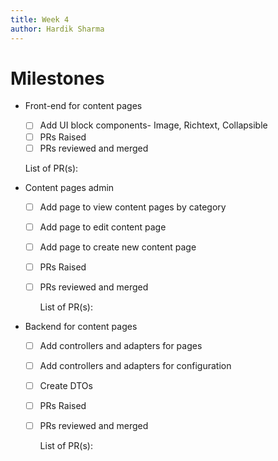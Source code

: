 ```yaml
---
title: Week 4
author: Hardik Sharma
---
```


# Milestones

- Front-end for content pages

  - [ ] Add UI block components- Image, Richtext, Collapsible
  - [ ] PRs Raised
  - [ ] PRs reviewed and merged

  List of PR(s):

- Content pages admin

  - [ ] Add page to view content pages by category
  - [ ] Add page to edit content page
  - [ ] Add page to create new content page
  - [ ] PRs Raised
  - [ ] PRs reviewed and merged

    List of PR(s):

- Backend for content pages

  - [ ] Add controllers and adapters for pages
  - [ ] Add controllers and adapters for configuration
  - [ ] Create DTOs
  - [ ] PRs Raised
  - [ ] PRs reviewed and merged

    List of PR(s):
